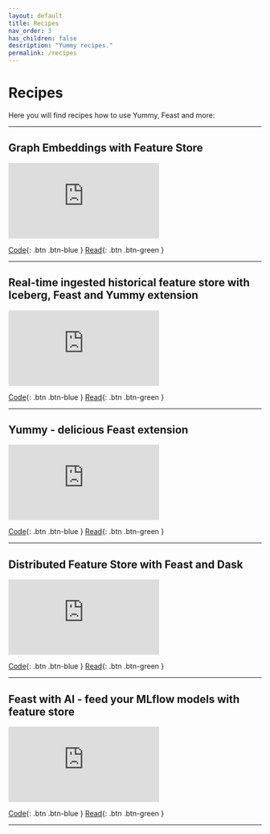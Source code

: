 ```yaml
---
layout: default
title: Recipes
nav_order: 3
has_children: false
description: "Yummy recipes."
permalink: /recipes
---
```


# Recipes

Here you will find recipes how to use Yummy, Feast and more:

---

## Graph Embeddings with Feature Store

<div class="video-container">
    <iframe src="https://www.youtube.com/embed/o_6Ov-Isr6c" frameborder="0" allowfullscreen></iframe>
</div>

[Code](https://github.com/yummyml/yummy-embeddings/blob/main/notebooks/example.ipynb){: .btn .btn-blue }
[Read](https://blog.qooba.net/2022/09/11/graph-embeddings-with-feature-store/){: .btn .btn-green }


---

## Real-time ingested historical feature store with Iceberg, Feast and Yummy extension

<div class="video-container">
    <iframe src="https://www.youtube.com/embed/kv0iWuSf4jw" frameborder="0" allowfullscreen></iframe>
</div>

[Code](https://github.com/yummyml/yummy-iceberg-kafka-connect/blob/master/notebooks/example.ipynb){: .btn .btn-blue }
[Read](https://blog.qooba.net/2022/07/25/feature-store-with-iceberg/){: .btn .btn-green }

---

## Yummy - delicious Feast extension

<div class="video-container">
    <iframe src="https://www.youtube.com/embed/YinQxF4Gx54" frameborder="0" allowfullscreen></iframe>
</div>

[Code](https://github.com/yummyml/yummy){: .btn .btn-blue }
[Read](https://blog.qooba.net/2022/05/04/yummy-delicious-feast-extension/){: .btn .btn-green }

---

## Distributed Feature Store with Feast and Dask

<div class="video-container">
    <iframe src="https://www.youtube.com/embed/ES2XXhziB8s" frameborder="0" allowfullscreen></iframe>
</div>

[Code](https://github.com/qooba/feast-dask){: .btn .btn-blue }
[Read](https://blog.qooba.net/2021/11/12/distributed-feature-store-with-feast-and-dask/){: .btn .btn-green }

---

## Feast with AI - feed your MLflow models with feature store

<div class="video-container">
    <iframe src="https://www.youtube.com/embed/CeYR0INmPhs" frameborder="0" allowfullscreen></iframe>
</div>

[Code](https://github.com/qooba/mlflow-feast){: .btn .btn-blue }
[Read](https://blog.qooba.net/2021/05/22/feast-with-ai-feed-your-mlflow-models-with-feature-store/){: .btn .btn-green }

---




